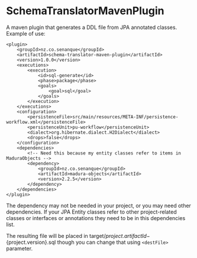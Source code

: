 SchemaTranslatorMavenPlugin
===========================

A maven plugin that generates a DDL file from JPA annotated classes.
Example of use:

````
<plugin>
	<groupId>nz.co.senanque</groupId>
	<artifactId>schema-translator-maven-plugin</artifactId>
	<version>1.0.0</version>
	<executions>
		<execution>
			<id>sql-generate</id>
			<phase>package</phase>
			<goals>
				<goal>sql</goal>
			</goals>
		</execution>
	</executions>
	<configuration>
		<persistenceFile>src/main/resources/META-INF/persistence-workflow.xml</persistenceFile>
		<persistenceUnit>pu-workflow</persistenceUnit>
		<dialect>org.hibernate.dialect.H2Dialect</dialect>
		<drops>false</drops>
	</configuration>
	<dependencies>
		<!-- Need this because my entity classes refer to items in MaduraObjects -->
		<dependency>
			<groupId>nz.co.senanque</groupId>
			<artifactId>madura-objects</artifactId>
			<version>2.2.5</version>
		</dependency>
	</dependencies>
</plugin>
````

The dependency may not be needed in your project, or you may need other dependencies. If your JPA Entity classes
refer to other project-related classes or interfaces or annotations they need to be in this dependencies list.

The resulting file will be placed in target/${project.artifactId}-${project.version}.sql though you can change that
using `<destFile>` parameter.